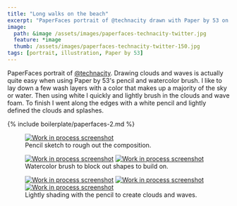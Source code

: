 ```yaml
---
title: "Long walks on the beach"
excerpt: "PaperFaces portrait of @technacity drawn with Paper by 53 on an iPad."
image: 
  path: &image /assets/images/paperfaces-technacity-twitter.jpg 
  feature: *image
  thumb: /assets/images/paperfaces-technacity-twitter-150.jpg
tags: [portrait, illustration, Paper by 53]
---
```


PaperFaces portrait of [@technacity](http://twitter.com/technacity). Drawing clouds and waves is actually quite easy when using Paper by 53's pencil and watercolor brush. I like to lay down a few wash layers with a color that makes up a majority of the sky or water. Then using white I quickly and lightly brush in the clouds and wave foam. To finish I went along the edges with a white pencil and lightly defined the clouds and splashes.

{% include boilerplate/paperfaces-2.md %}

<figure>
  <a href="{{ site.url }}/assets/images/paperfaces-technacity-process-1-lg.jpg"><img src="{{ site.url }}/assets/images/paperfaces-technacity-process-1-600.jpg" alt="Work in process screenshot"></a>
  <figcaption>Pencil sketch to rough out the composition.</figcaption>
</figure>

<figure class="half">
  <a href="{{ site.url }}/assets/images/paperfaces-technacity-process-2-lg.jpg"><img src="{{ site.url }}/assets/images/paperfaces-technacity-process-2-600.jpg" alt="Work in process screenshot"></a>
  <a href="{{ site.url }}/assets/images/paperfaces-technacity-process-3-lg.jpg"><img src="{{ site.url }}/assets/images/paperfaces-technacity-process-3-600.jpg" alt="Work in process screenshot"></a>
  <figcaption>Watercolor brush to block out shapes to build on.</figcaption>
</figure>

<figure class="third">
  <a href="{{ site.url }}/assets/images/paperfaces-technacity-process-4-lg.jpg"><img src="{{ site.url }}/assets/images/paperfaces-technacity-process-4-600.jpg" alt="Work in process screenshot"></a>
  <a href="{{ site.url }}/assets/images/paperfaces-technacity-process-5-lg.jpg"><img src="{{ site.url }}/assets/images/paperfaces-technacity-process-5-600.jpg" alt="Work in process screenshot"></a>
  <a href="{{ site.url }}/assets/images/paperfaces-technacity-process-6-lg.jpg"><img src="{{ site.url }}/assets/images/paperfaces-technacity-process-6-600.jpg" alt="Work in process screenshot"></a>
  <figcaption>Lightly shading with the pencil to create clouds and waves.</figcaption>
</figure>
